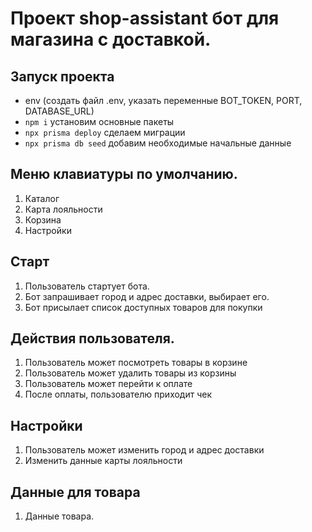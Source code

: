 # Проект shop-assistant бот для магазина с доставкой.

## Запуск проекта

- env (создать файл .env, указать переменные BOT_TOKEN, PORT, DATABASE_URL)
- `npm i` установим основные пакеты
- `npx prisma deploy` сделаем миграции
- `npx prisma db seed` добавим необходимые начальные данные

## Меню клавиатуры по умолчанию.

1. Каталог
2. Карта лояльности
3. Корзина
4. Настройки

## Старт

1. Пользователь стартует бота.
2. Бот запрашивает город и адрес доставки, выбирает его.
3. Бот присылает список доступных товаров для покупки

## Действия пользователя.

1. Пользователь может посмотреть товары в корзине
2. Пользователь может удалить товары из корзины
3. Пользователь может перейти к оплате
4. После оплаты, пользователю приходит чек

## Настройки

1. Пользователь может изменить город и адрес доставки
2. Изменить данные карты лояльности

## Данные для товара

1. Данные товара.

